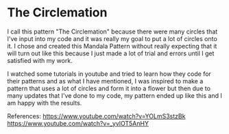 # The Circlemation

I call this pattern "The Circlemation" because there were many circles that I've input into my code and it was really my goal to put a lot of circles onto it.
I chose and created this Mandala Pattern without really expecting that it will turn out like this because I just made a lot of trial and errors until I get satisfied with my work.

I watched some tutorials in youtube and tried to learn how they code for their patterns and as what I have mentioned, I was inspired to make a pattern that uses a lot of circles and form it into a flower but then due to many updates that I've done to my code, my pattern ended up like this and I am happy with the results. 

References:
https://www.youtube.com/watch?v=YOLmS3stzBk
https://www.youtube.com/watch?v=_yvlOT5AnHY
